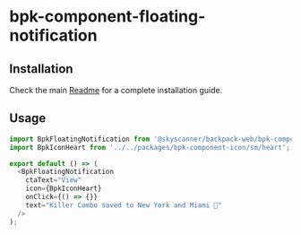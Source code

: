 # bpk-component-floating-notification

## Installation

Check the main [Readme](https://github.com/skyscanner/backpack#usage) for a complete installation guide.

## Usage

```js
import BpkFloatingNotification from '@skyscanner/backpack-web/bpk-component-floating-notification';
import BpkIconHeart from '../../packages/bpk-component-icon/sm/heart';

export default () => (
  <BpkFloatingNotification
    ctaText="View"
    icon={BpkIconHeart}
    onClick={() => {}}
    text="Killer Combo saved to New York and Miami 🎉"
  />
);
```